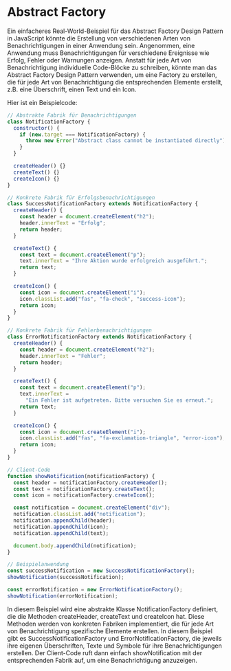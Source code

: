 # Abstract Factory

Ein einfacheres Real-World-Beispiel für das Abstract Factory Design Pattern in JavaScript könnte die Erstellung von verschiedenen Arten von Benachrichtigungen in einer Anwendung sein. Angenommen, eine Anwendung muss Benachrichtigungen für verschiedene Ereignisse wie Erfolg, Fehler oder Warnungen anzeigen. Anstatt für jede Art von Benachrichtigung individuelle Code-Blöcke zu schreiben, könnte man das Abstract Factory Design Pattern verwenden, um eine Factory zu erstellen, die für jede Art von Benachrichtigung die entsprechenden Elemente erstellt, z.B. eine Überschrift, einen Text und ein Icon.

Hier ist ein Beispielcode:

```js
// Abstrakte Fabrik für Benachrichtigungen
class NotificationFactory {
  constructor() {
    if (new.target === NotificationFactory) {
      throw new Error("Abstract class cannot be instantiated directly");
    }
  }

  createHeader() {}
  createText() {}
  createIcon() {}
}

// Konkrete Fabrik für Erfolgsbenachrichtigungen
class SuccessNotificationFactory extends NotificationFactory {
  createHeader() {
    const header = document.createElement("h2");
    header.innerText = "Erfolg";
    return header;
  }

  createText() {
    const text = document.createElement("p");
    text.innerText = "Ihre Aktion wurde erfolgreich ausgeführt.";
    return text;
  }

  createIcon() {
    const icon = document.createElement("i");
    icon.classList.add("fas", "fa-check", "success-icon");
    return icon;
  }
}

// Konkrete Fabrik für Fehlerbenachrichtigungen
class ErrorNotificationFactory extends NotificationFactory {
  createHeader() {
    const header = document.createElement("h2");
    header.innerText = "Fehler";
    return header;
  }

  createText() {
    const text = document.createElement("p");
    text.innerText =
      "Ein Fehler ist aufgetreten. Bitte versuchen Sie es erneut.";
    return text;
  }

  createIcon() {
    const icon = document.createElement("i");
    icon.classList.add("fas", "fa-exclamation-triangle", "error-icon");
    return icon;
  }
}

// Client-Code
function showNotification(notificationFactory) {
  const header = notificationFactory.createHeader();
  const text = notificationFactory.createText();
  const icon = notificationFactory.createIcon();

  const notification = document.createElement("div");
  notification.classList.add("notification");
  notification.appendChild(header);
  notification.appendChild(icon);
  notification.appendChild(text);

  document.body.appendChild(notification);
}

// Beispielanwendung
const successNotification = new SuccessNotificationFactory();
showNotification(successNotification);

const errorNotification = new ErrorNotificationFactory();
showNotification(errorNotification);
```

In diesem Beispiel wird eine abstrakte Klasse NotificationFactory definiert, die die Methoden createHeader, createText und createIcon hat. Diese Methoden werden von konkreten Fabriken implementiert, die für jede Art von Benachrichtigung spezifische Elemente erstellen. In diesem Beispiel gibt es SuccessNotificationFactory und ErrorNotificationFactory, die jeweils ihre eigenen Überschriften, Texte und Symbole für ihre Benachrichtigungen erstellen. Der Client-Code ruft dann einfach showNotification mit der entsprechenden Fabrik auf, um eine Benachrichtigung anzuzeigen.
